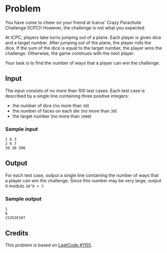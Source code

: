 # Problem

You have come to cheer on your friend at Icarus' Crazy Parachute Challenge
(ICPC)! However, the challenge is not what you expected.

At ICPC, players take turns jumping out of a plane. Each player is given dice
and a target number. After jumping out of the plane, the player rolls the dice.
If the sum of the dice is equal to the target number, the player wins the
challenge. Otherwise, the game continues with the next player.

Your task is to find the number of ways that a player can win the challenge.

## Input

The input consists of no more than 100 test cases. Each test case is described
by a single line containing three positive integers:

-   the number of dice (no more than `30`)
-   the number of faces on each die (no more than `30`)
-   the target number (no more than `1000`)

### Sample input

```
1 6 3
2 6 7
30 30 500
```

## Output

For each test case, output a single line containing the number of ways that a
player can win the challenge. Since this number may be very large, output it
modulo `10^9 + 7`.

### Sample output

```
1
6
222616187
```

## Credits

This problem is based on [LeetCode #1155](https://leetcode.com/problems/number-of-dice-rolls-with-target-sum/).
